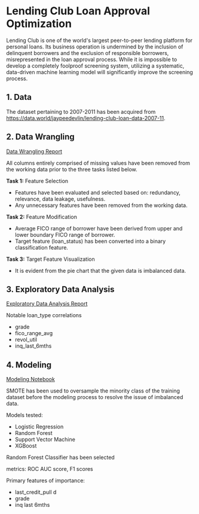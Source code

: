 # Lending Club Loan Approval Optimization
Lending Club is one of the world's largest peer-to-peer lending platform for personal loans.
Its business operation is undermined by the inclusion of delinquent borrowers and the exclusion of responsible borrowers, misrepresented in the loan approval process.
While it is impossible to develop a completely foolproof screening system, utilizing a systematic, data-driven machine learning model will significantly improve the screening process.

## 1. Data
The dataset pertaining to 2007-2011 has been acquired from https://data.world/jaypeedevlin/lending-club-loan-data-2007-11.

## 2. Data Wrangling
[Data Wrangling Report]()

All columns entirely comprised of missing values have been removed from the working data prior to the three tasks listed below.

__Task 1:__ Feature Selection
 * Features have been evaluated and selected based on: redundancy, relevance, data leakage, usefulness.
 * Any unnecessary features have been removed from the working data.
 
__Task 2:__ Feature Modification
 * Average FICO range of borrower have been derived from upper and lower boundary FICO range of borrower.
 * Target feature (loan_status) has been converted into a binary classification feature.

__Task 3:__ Target Feature Visualization
 * It is evident from the pie chart that the given data is imbalanced data.

## 3. Exploratory Data Analysis
[Exploratory Data Analysis Report]()

Notable loan_type correlations
 * grade
 * fico_range_avg
 * revol_util
 * inq_last_6mths

## 4. Modeling
[Modeling Notebook]()

SMOTE has been used to oversample the minority class of the training dataset before the modeling process to resolve the issue of imbalanced data.

Models tested:
 * Logistic Regression
 * Random Forest
 * Support Vector Machine
 * XGBoost



Random Forest Classifier has been selected

metrics: ROC AUC score, F1 scores

Primary features of importance:
 * last_credit_pull d
 * grade
 * inq last 6mths


